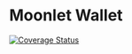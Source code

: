 # Moonlet Wallet

[![Coverage Status](https://codecov.io/gh/moonlet/wallet-app/branch/master/graphs/badge.svg?branch=master)](https://codecov.io/gh/Moonlet/wallet-app/)
